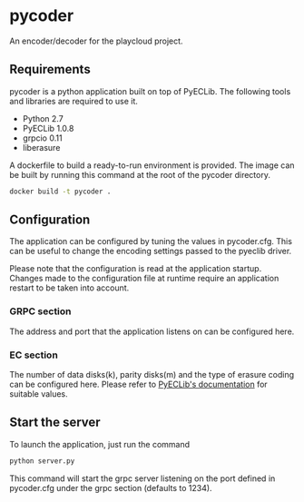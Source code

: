 # pycoder
An encoder/decoder for the playcloud project.

## Requirements
pycoder is a python application built on top of PyECLib. The following tools and libraries are required to use it.

* Python 2.7
* PyECLib 1.0.8
* grpcio 0.11
* liberasure

A dockerfile to build a ready-to-run environment is provided. The image can be built by running this command at the root of the pycoder directory.

```bash
docker build -t pycoder .
```
## Configuration
The application can be configured by tuning the values in pycoder.cfg. This can be useful to change the encoding settings passed to the pyeclib driver.

Please note that the configuration is read at the application startup. Changes made to the configuration file at runtime require an application restart to be taken into account.

### GRPC section
The address and port that the application listens on can be configured here.

### EC section
The number of data disks(k), parity disks(m) and the type of erasure coding can be configured here.
Please refer to [PyECLib's documentation](https://pypi.python.org/pypi/PyECLib) for suitable values.


## Start the server
To launch the application, just run the command

```bash
python server.py
```

This command will start the grpc server listening on the port defined in pycoder.cfg under the grpc section (defaults to 1234).

